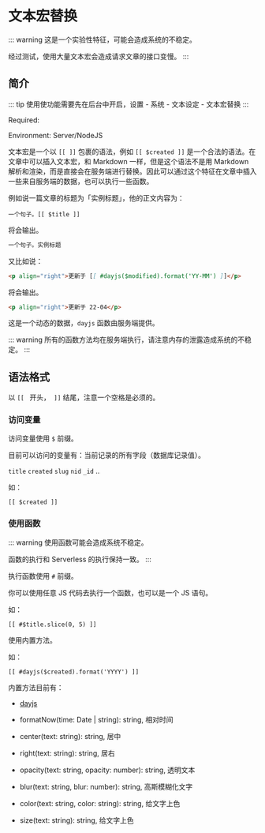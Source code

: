 ---
---

<script setup>
import Badge from '../.vitepress/components/badge.vue'
</script>

# 文本宏替换

::: warning
这是一个实验性特征，可能会造成系统的不稳定。

经过测试，使用大量文本宏会造成请求文章的接口变慢。
:::

## 简介

::: tip
使用使功能需要先在后台中开启，设置 - 系统 - 文本设定 - 文本宏替换
:::

Required: <Badge text="mx-server >=3.26.0" />

Environment: Server/NodeJS

文本宏是一个以 `[[ ]]` 包裹的语法，例如 `[[ $created ]]` 是一个合法的语法。在文章中可以插入文本宏，和 Markdown 一样，但是这个语法不是用 Markdown 解析和渲染，而是直接会在服务端进行替换。因此可以通过这个特征在文章中插入一些来自服务端的数据，也可以执行一些函数。

例如说一篇文章的标题为「实例标题」，他的正文内容为：

```
一个句子。[[ $title ]]
```

将会输出。

```md
一个句子。实例标题
```

又比如说：

```md
<p align="right">更新于 [[ #dayjs($modified).format('YY-MM') ]]</p>
```

将会输出。

```md
<p align="right">更新于 22-04</p>
```

这是一个动态的数据，`dayjs` 函数由服务端提供。

::: warning
所有的函数方法均在服务端执行，请注意内存的泄露造成系统的不稳定。
:::

## 语法格式

以 `[[ ` 开头，` ]]` 结尾，注意一个空格是必须的。

### 访问变量

访问变量使用 `$` 前缀。

目前可以访问的变量有：当前记录的所有字段（数据库记录值）。

`title` `created` `slug` `nid` `_id` ..

如：

```
[[ $created ]]
```

### 使用函数

::: warning
使用函数可能会造成系统不稳定。

函数的执行和 Serverless 的执行保持一致。
:::

执行函数使用 `#` 前缀。

你可以使用任意 JS 代码去执行一个函数，也可以是一个 JS 语句。

如：

```
[[ #$title.slice(0, 5) ]]
```

使用内置方法。

如：

```
[[ #dayjs($created).format('YYYY') ]]
```

内置方法目前有：

- [dayjs](https://day.js.org/zh-CN/)
- formatNow(time: Date | string): string, 相对时间

- center(text: string): string, 居中
- right(text: string): string, 居右

- opacity(text: string, opacity: number): string, 透明文本
- blur(text: string, blur: number): string, 高斯模糊化文字
- color(text: string, color: string): string, 给文字上色
- size(text: string): string, 给文字上色